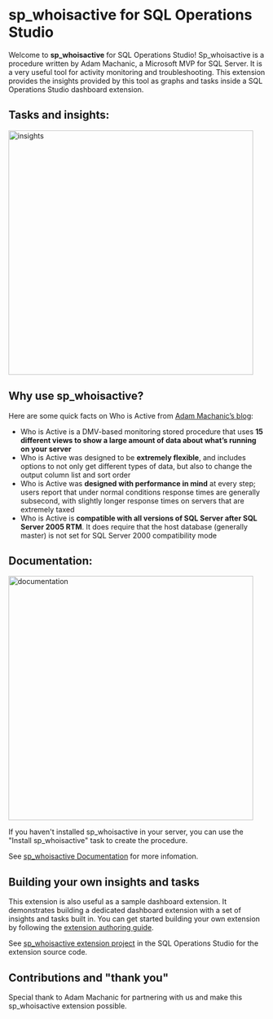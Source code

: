 # sp_whoisactive for SQL Operations Studio

Welcome to **sp_whoisactive** for SQL Operations Studio! Sp_whoisactive is a procedure written by Adam Machanic, a Microsoft MVP for SQL Server. It is a very useful tool for activity monitoring and troubleshooting. This extension provides the insights provided by this tool as graphs and tasks inside a SQL Operations Studio dashboard extension.

## Tasks and insights:

<img src="https://github.com/Microsoft/sqlopsstudio/raw/master/samples/sp_whoIsActive/images/insights_section.png" alt="insights" style="width:480px;"/>

## Why use sp_whoisactive?
Here are some quick facts on Who is Active from [Adam Machanic’s blog]:

  * Who is Active is a DMV-based monitoring stored procedure that uses **15 different views to show a large amount of data about what’s running on your server**
  * Who is Active was designed to be **extremely flexible**, and includes options to not only get different types of data, but also to change the output column list and sort order
  * Who is Active was **designed with performance in mind** at every step; users report that under normal conditions response times are generally subsecond, with slightly longer response times on servers that are extremely taxed
  * Who is Active is **compatible with all versions of SQL Server after SQL Server 2005 RTM**. It does require that the host database (generally master) is not set for SQL Server 2000 compatibility mode

## Documentation: 

<img src="https://github.com/Microsoft/sqlopsstudio/raw/master/samples/sp_whoIsActive/images/documentation_section.png" alt="documentation" style="width:480px;"/>

If you haven't installed sp_whoisactive in your server, you can use the "Install sp_whoisactive" task to create the procedure. 

See [sp_whoisactive Documentation] for more infomation.

## Building your own insights and tasks
This extension is also useful as a sample dashboard extension. It demonstrates building a dedicated dashboard extension with a set of insights and tasks built in. You can get started building your own extension by following the [extension authoring guide].

See [sp_whoisactive extension project] in the SQL Operations Studio for the extension source code.

[Adam Machanic’s blog]:http://sqlblog.com/blogs/adam_machanic/default.aspx
[sp_whoisactive Documentation]:http://whoisactive.com/
[sp_whoisactive extension project]:https://github.com/Microsoft/sqlopsstudio/tree/master/samples/sp_whoIsActive
[extension authoring guide]:https://github.com/Microsoft/sqlopsstudio/wiki/Getting-started-with-Extensibility

## Contributions and "thank you"
Special thank to Adam Machanic for partnering with us and make this sp_whoisactive extension possible.  
